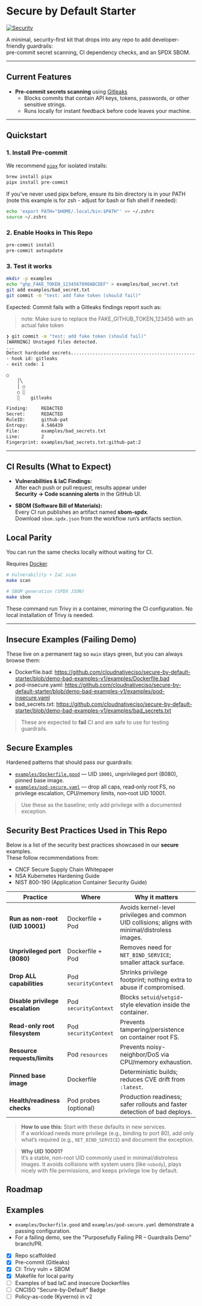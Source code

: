 # Secure by Default Starter
[![Security](https://github.com/cloudnativeciso/secure-by-default-starter/actions/workflows/security.yml/badge.svg)](https://github.com/cloudnativeciso/secure-by-default-starter/actions/workflows/security.yml)

A minimal, security-first kit that drops into any repo to add developer-friendly guardrails:  
pre-commit secret scanning, CI dependency checks, and an SPDX SBOM.

---

## Current Features
- **Pre-commit secrets scanning** using [Gitleaks](https://github.com/gitleaks/gitleaks)
  - Blocks commits that contain API keys, tokens, passwords, or other sensitive strings.
  - Runs locally for instant feedback before code leaves your machine.

---

## Quickstart


### 1. Install Pre-commit
We recommend [`pipx`](https://pypa.github.io/pipx/) for isolated installs:

```sh
brew install pipx
pipx install pre-commit
```

If you've never used pipx before, ensure its bin directory is in your PATH (note this example is for zsh - adjust for bash or fish shell if needed):

```sh
echo 'export PATH="$HOME/.local/bin:$PATH"' >> ~/.zshrc
source ~/.zshrc
```

### 2. Enable Hooks in This Repo

```sh
pre-commit install
pre-commit autoupdate
```

### 3. Test it works

```sh
mkdir -p examples
echo "ghp_FAKE_TOKEN_1234567890ABCDEF" > examples/bad_secret.txt
git add examples/bad_secret.txt
git commit -m "test: add fake token (should fail)"
```

Expected: Commit fails with a Gitleaks findings report such as:
> note: Make sure to replace the FAKE_GITHUB_TOKEN_123456 with an actual fake token

```sh
❯ git commit -m "test: add fake token (should fail)"
[WARNING] Unstaged files detected.
...
Detect hardcoded secrets.................................................Failed
- hook id: gitleaks
- exit code: 1

○
    │╲
    │ ○
    ○ ░
    ░    gitleaks

Finding:     REDACTED
Secret:      REDACTED
RuleID:      github-pat
Entropy:     4.546439
File:        examples/bad_secrets.txt
Line:        2
Fingerprint: examples/bad_secrets.txt:github-pat:2
```

---

## CI Results (What to Expect)

- **Vulnerabilities & IaC Findings:**  
  After each push or pull request, results appear under  
  **Security → Code scanning alerts** in the GitHub UI.

- **SBOM (Software Bill of Materials):**  
  Every CI run publishes an artifact named **sbom-spdx**.  
  Download `sbom.spdx.json` from the workflow run’s artifacts section.


## Local Parity

You can run the same checks locally without waiting for CI.

Requires [Docker](https://docs.docker.com/get-docker/).

```sh
# Vulnerability + IaC scan
make scan

# SBOM generation (SPDX JSON)
make sbom
```

These command run Trivy in a container, mirroring the CI configuration.
No local installation of Trivy is needed.

---

## Insecure Examples (Failing Demo)

These live on a permanent tag so `main` stays green, but you can always browse them:

- Dockerfile.bad: https://github.com/cloudnativeciso/secure-by-default-starter/blob/demo-bad-examples-v1/examples/Dockerfile.bad
- pod-insecure.yaml: https://github.com/cloudnativeciso/secure-by-default-starter/blob/demo-bad-examples-v1/examples/pod-insecure.yaml
- bad_secrets.txt: https://github.com/cloudnativeciso/secure-by-default-starter/blob/demo-bad-examples-v1/examples/bad_secrets.txt

> These are expected to **fail** CI and are safe to use for testing guardrails.

## Secure Examples

Hardened patterns that should pass our guardrails:

- [`examples/Dockerfile.good`](./examples/Dockerfile.good) — UID `10001`, unprivileged port (8080), pinned base image.
- [`examples/pod-secure.yaml`](./examples/pod-secure.yaml) — drop all caps, read‑only root FS, no privilege escalation, CPU/memory limits, non‑root UID 10001.

> Use these as the baseline; only add privilege with a documented exception.

## Security Best Practices Used in This Repo

Below is a list of the security best practices showcased in our **secure** examples.  
These follow recommendations from:
- CNCF Secure Supply Chain Whitepaper
- NSA Kubernetes Hardening Guide
- NIST 800-190 (Application Container Security Guide)

| Practice | Where | Why it matters |
|---|---|---|
| **Run as non-root (UID 10001)** | Dockerfile + Pod | Avoids kernel-level privileges and common UID collisions; aligns with minimal/distroless images. |
| **Unprivileged port (8080)** | Dockerfile + Pod | Removes need for `NET_BIND_SERVICE`; smaller attack surface. |
| **Drop ALL capabilities** | Pod `securityContext` | Shrinks privilege footprint; nothing extra to abuse if compromised. |
| **Disable privilege escalation** | Pod `securityContext` | Blocks `setuid`/`setgid`-style elevation inside the container. |
| **Read-only root filesystem** | Pod `securityContext` | Prevents tampering/persistence on container root FS. |
| **Resource requests/limits** | Pod `resources` | Prevents noisy-neighbor/DoS via CPU/memory exhaustion. |
| **Pinned base image** | Dockerfile | Deterministic builds; reduces CVE drift from `:latest`. |
| **Health/readiness checks** | Pod probes (optional) | Production readiness; safer rollouts and faster detection of bad deploys. |

> **How to use this:** Start with these defaults in new services.  
> If a workload needs more privilege (e.g., binding to port 80), add only what’s required (e.g., `NET_BIND_SERVICE`) and document the exception.

> **Why UID 10001?**  
> It’s a stable, non-root UID commonly used in minimal/distroless images. It avoids collisions with system users (like `nobody`), plays nicely with file permissions, and keeps privilege low by default.


## Roadmap

## Examples
- `examples/Dockerfile.good` and `examples/pod-secure.yaml` demonstrate a passing configuration.
- For a failing demo, see the "Purposefully Failing PR – Guardrails Demo" branch/PR.

- [x] Repo scaffolded
- [x] Pre-commit (Gitleaks)
- [x] CI: Trivy vuln + SBOM
- [x] Makefile for local parity
- [ ] Examples of bad IaC and insecure Dockerfiles
- [ ] CNCISO "Secure-by-Default" Badge
- [ ] Policy-as-code (Kyverno) in v2
